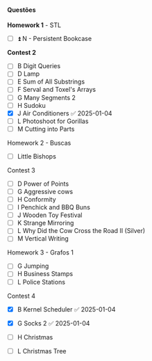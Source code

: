 #### Questões

**Homework 1** - STL
- [ ] ⏫ N - Persistent Bookcase

**Contest 2**
- [ ] B Digit Queries
- [ ] D Lamp
- [ ] E Sum of All Substrings
- [ ] F Serval and Toxel's Arrays
- [ ] G Many Segments 2
- [ ] H Sudoku
- [x] J Air Conditioners ✅ 2025-01-04
- [ ] L Photoshoot for Gorillas
- [ ] M Cutting into Parts

Homework 2 - Buscas
- [ ]  Little Bishops

Contest 3 
- [ ]  D Power of Points
- [ ]  G Aggressive cows
- [ ]  H Conformity
- [ ]  I Penchick and BBQ Buns
- [ ]  J Wooden Toy Festival
- [ ]  K Strange Mirroring
- [ ]  L Why Did the Cow Cross the Road II (Silver)
- [ ]  M Vertical Writing

Homework 3 - Grafos 1
- [ ] G Jumping
- [ ] H Business Stamps
- [ ] L Police Stations

Contest 4
- [x] B Kernel Scheduler ✅ 2025-01-04
- [x] G Socks 2 ✅ 2025-01-04
- [ ] H Christmas
- [ ] L Christmas Tree



